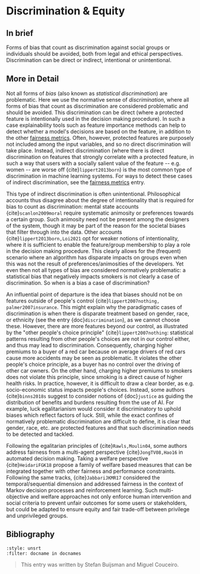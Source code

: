 # Discrimination & Equity

## In brief

Forms of bias that count as discrimination against social groups or individuals should be avoided, both from legal and ethical perspectives. Discrimination can be direct or indirect, intentional or unintentional.

## More in Detail


Not all forms of *bias* (also known as *statistical discrimination*) are problematic. Here we use the normative sense of *discrimination*, where all forms of bias that count as discrimination are considered problematic and should be avoided. This discrimination can be direct (where a protected feature is intentionally used in the decision making procedure). 
In such a case explainability tools such as feature importance methods can help to detect whether a model's decisions are based on the feature, in addition to the other [fairness metrics](./fairness.md). Often, however, protected features are purposely not included among the input variables, and so no direct discrimination will take place.
Instead, indirect discrimination (where there is direct discrimination on features that strongly correlate with a protected feature, in such a
way that users with a socially salient value of the feature -- e.g. women -- are worse off {cite}`lippert2013born`) is the most common type of discrimination in machine learning systems. For ways to detect these cases of indirect discrimination, see the [fairness metrics](./fairness.md) entry.

This type of indirect discrimination is often unintentional. Philosophical accounts thus disagree about the degree of intentionality that is required for bias to count as discrimination: mental state accounts {cite}`scanlon2009moral` require systematic animosity or preferences towards a certain group. Such animosity need not be present among the designers of the system, though it may be part of the reason for the societal biases that filter through into the data. Other accounts {cite}`lippert2013born,Loi2021` opt for weaker notions of intentionality, where it is sufficient to enable the feature/group membership to play a role in the decision making procedure. This clearly allows for the (frequent) scenario where an algorithm has disparate impacts on groups even when this was not the result of preferences/animosities of the developers. Yet even then not all types of bias are considered normatively problematic: a statistical bias that negatively impacts smokers is not clearly a case of discrimination. So when is a bias a case of discrimination?

An influential point of departure is the idea that biases should not be on features outside of people's control {cite}`lippert2007nothing, palmer2007insurance`. This might explain why the paradigmatic cases of discrimination is when there is disparate treatment based on gender, race, or ethnicity (see the entry {doc}`discrimination`), as we cannot choose these. However, there are more features beyond our control, as illustrated by the "other people's choice principle" {cite}`lippert2007nothing`: statistical patterns resulting from other people's choices are not in our control either, and thus may lead to discrimination. Consequently, charging higher premiums to a buyer of a red car because on average drivers of red cars cause more accidents may be seen as problematic. It violates the other people's choice principle, as a buyer has no control over the driving of other car owners. On the other hand, charging higher premiums to smokers does not violate this principle, since smoking is a direct cause of higher health risks. In practice, however, it is difficult to draw a clear border, as e.g. socio-economic status impacts people's choices. Instead, some authors {cite}`binns2018s` suggest to consider notions of {doc}`justice` as guiding the distribution of benefits and burdens resulting from the use of AI. For example, luck egalitarianism would consider it discriminatory to uphold biases which reflect factors of luck. Still, while the exact confines of normatively problematic discrimination are difficult to define, it is clear that gender, race, etc. are protected features and that such discrimination needs to be detected and tackled.

Following the egalitarian principles of {cite}`Rawls,Moulin04`, some authors address fairness from a multi-agent perspective {cite}`JongTV08,Hao16` in automated decision making. Taking a welfare perspective {cite}`HeidariFGK18` propose a family of welfare based measures that can be integrated together with other fairness and performance constraints. Following the same tracks,
{cite}`JabbariJKMR17` considered the temporal/sequential dimension and addressed fairness in the context of Markov decision processes and reinforcement learning. Such multi-objective and welfare approaches not only enforce human intervention and social criteria  to prevent unfair outcomes for some users or stakeholders, but could be adapted to ensure equity and fair trade-off between privilege and unprivileged groups.



## Bibliography

```{bibliography}
:style: unsrt
:filter: docname in docnames
```

> This entry was written by Stefan Buijsman and Miguel Couceiro.


